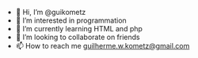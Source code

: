 - 👋 Hi, I’m @guikometz
- 👀 I’m interested in programmation
- 🌱 I’m currently learning HTML and php
- 💞️ I’m looking to collaborate on friends
- 📫 How to reach me guilherme.w.kometz@gmail.com

<!---
guikometz/guikometz is a ✨ special ✨ repository because its `README.md` (this file) appears on your GitHub profile.
You can click the Preview link to take a look at your changes.
--->
